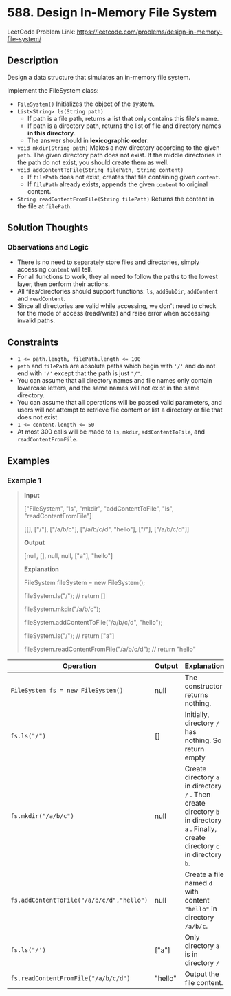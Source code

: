 # 588. Design In-Memory File System

LeetCode Problem Link: <https://leetcode.com/problems/design-in-memory-file-system/>

## Description

Design a data structure that simulates an in-memory file system.

Implement the FileSystem class:

- `FileSystem()` Initializes the object of the system.
- `List<String> ls(String path)`
   - If path is a file path, returns a list that only contains this file's name.
   - If path is a directory path, returns the list of file and directory names **in this directory**.
   - The answer should in **lexicographic order**.
- `void mkdir(String path)` Makes a new directory according to the given `path`. The given directory path does not exist. If the middle directories in the path do not exist, you should create them as well.
- `void addContentToFile(String filePath, String content)`
   - If `filePath` does not exist, creates that file containing given `content`.
   - If `filePath` already exists, appends the given `content` to original content.
- `String readContentFromFile(String filePath)` Returns the content in the file at `filePath`.

## Solution Thoughts

### Observations and Logic
- There is no need to separately store files and directories, simply accessing `content` will tell.
- For all functions to work, they all need to follow the paths to the lowest layer, then perform their actions.
- All files/directories should support functions: `ls`, `addSubDir`, `addContent` and `readContent`.
- Since all directories are valid while accessing, we don't need to check for the mode of access (read/write) and raise error when accessing invalid paths.

## Constraints

- `1 <= path.length, filePath.length <= 100`
- `path` and `filePath` are absolute paths which begin with `'/'` and do not end with `'/'` except that the path is just `"/"`.
- You can assume that all directory names and file names only contain lowercase letters, and the same names will not exist in the same directory.
- You can assume that all operations will be passed valid parameters, and users will not attempt to retrieve file content or list a directory or file that does not exist.
- `1 <= content.length <= 50`
- At most 300 calls will be made to `ls`, `mkdir`, `addContentToFile`, and `readContentFromFile`.

## Examples

### Example 1

> **Input**
>
> ["FileSystem", "ls", "mkdir", "addContentToFile", "ls", "readContentFromFile"]
>
> [[], ["/"], ["/a/b/c"], ["/a/b/c/d", "hello"], ["/"], ["/a/b/c/d"]]
>
> **Output**
>
> [null, [], null, null, ["a"], "hello"]
>
>
>
> **Explanation**
>
> FileSystem fileSystem = new FileSystem();
>
> fileSystem.ls("/");                         // return []
>
> fileSystem.mkdir("/a/b/c");
>
> fileSystem.addContentToFile("/a/b/c/d", "hello");
>
> fileSystem.ls("/");                         // return ["a"]
>
> fileSystem.readContentFromFile("/a/b/c/d"); // return "hello"

| Operation | Output | Explanation |
| --- | --- | --- |
| `FileSystem fs = new FileSystem()` | null | The constructor returns nothing. |
| `fs.ls("/")` | [] | Initially, directory `/` has nothing. So return empty |
| `fs.mkdir("/a/b/c")` | null | Create directory `a` in directory `/` . Then create directory `b` in directory `a` . Finally, create directory `c` in directory `b`. |
| `fs.addContentToFile("/a/b/c/d","hello")` | null | Create a file named `d` with content `"hello"` in directory `/a/b/c`. |
| `fs.ls("/')` | ["a"] | Only directory `a` is in directory `/` |
| `fs.readContentFromFile("/a/b/c/d")` | "hello" | Output the file content. |
